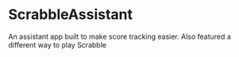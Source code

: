 # ScrabbleAssistant
An assistant app built to make score tracking easier. Also featured a different way to play Scrabble
